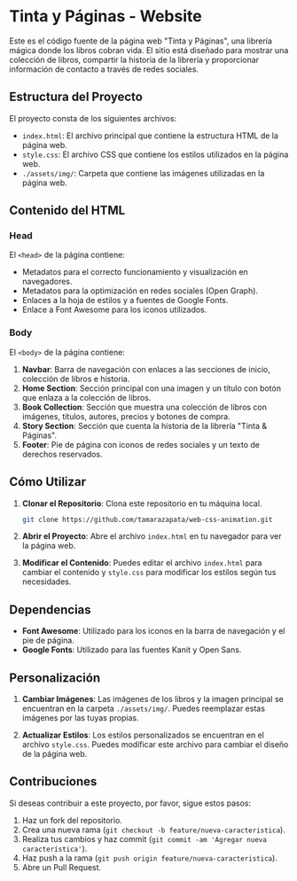 # Tinta y Páginas - Website

Este es el código fuente de la página web "Tinta y Páginas", una librería mágica donde los libros cobran vida. El sitio está diseñado para mostrar una colección de libros, compartir la historia de la librería y proporcionar información de contacto a través de redes sociales.

## Estructura del Proyecto

El proyecto consta de los siguientes archivos:

- `index.html`: El archivo principal que contiene la estructura HTML de la página web.
- `style.css`: El archivo CSS que contiene los estilos utilizados en la página web.
- `./assets/img/`: Carpeta que contiene las imágenes utilizadas en la página web.

## Contenido del HTML

### Head

El `<head>` de la página contiene:

- Metadatos para el correcto funcionamiento y visualización en navegadores.
- Metadatos para la optimización en redes sociales (Open Graph).
- Enlaces a la hoja de estilos y a fuentes de Google Fonts.
- Enlace a Font Awesome para los iconos utilizados.

### Body

El `<body>` de la página contiene:

1. **Navbar**: Barra de navegación con enlaces a las secciones de inicio, colección de libros e historia.
2. **Home Section**: Sección principal con una imagen y un título con botón que enlaza a la colección de libros.
3. **Book Collection**: Sección que muestra una colección de libros con imágenes, títulos, autores, precios y botones de compra.
4. **Story Section**: Sección que cuenta la historia de la librería "Tinta & Páginas".
5. **Footer**: Pie de página con iconos de redes sociales y un texto de derechos reservados.

## Cómo Utilizar

1. **Clonar el Repositorio**: Clona este repositorio en tu máquina local.
    ```sh
    git clone https://github.com/tamarazapata/web-css-animation.git
    ```

2. **Abrir el Proyecto**: Abre el archivo `index.html` en tu navegador para ver la página web.

3. **Modificar el Contenido**: Puedes editar el archivo `index.html` para cambiar el contenido y `style.css` para modificar los estilos según tus necesidades.

## Dependencias

- **Font Awesome**: Utilizado para los iconos en la barra de navegación y el pie de página.
- **Google Fonts**: Utilizado para las fuentes Kanit y Open Sans.

## Personalización

1. **Cambiar Imágenes**: Las imágenes de los libros y la imagen principal se encuentran en la carpeta `./assets/img/`. Puedes reemplazar estas imágenes por las tuyas propias.

2. **Actualizar Estilos**: Los estilos personalizados se encuentran en el archivo `style.css`. Puedes modificar este archivo para cambiar el diseño de la página web.

## Contribuciones

Si deseas contribuir a este proyecto, por favor, sigue estos pasos:

1. Haz un fork del repositorio.
2. Crea una nueva rama (`git checkout -b feature/nueva-caracteristica`).
3. Realiza tus cambios y haz commit (`git commit -am 'Agregar nueva característica'`).
4. Haz push a la rama (`git push origin feature/nueva-caracteristica`).
5. Abre un Pull Request.
